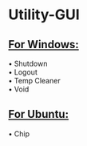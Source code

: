 <html>
<head>
</head>
<body>  
<h1><b>Utility-GUI</b></h1>
<h2><u>For Windows:</u></h2>
  • Shutdown<br>
  • Logout<br>
  • Temp Cleaner<br>
  • Void
<h2><u>For Ubuntu:</u></h2>
  • Chip
</body>
</html>

